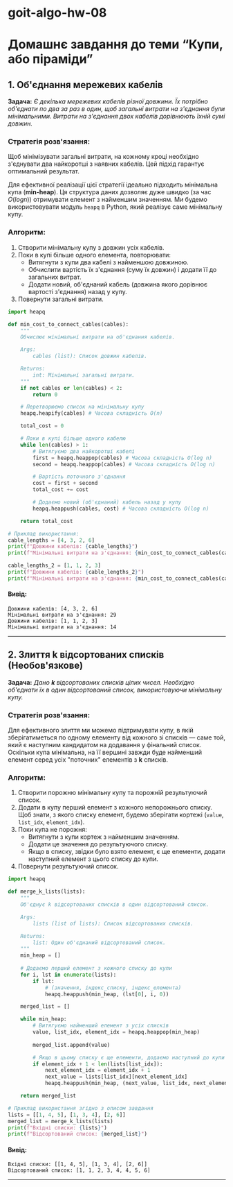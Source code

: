 # goit-algo-hw-08

# Домашнє завдання до теми “Купи, або піраміди”

## 1. Об'єднання мережевих кабелів
**Задача:** *Є декілька мережевих кабелів різної довжини. Їх потрібно об'єднати по два за раз в один, щоб загальні витрати на з'єднання були мінімальними. Витрати на з'єднання двох кабелів дорівнюють їхній сумі довжин.*

### Стратегія розв'язання:
Щоб мінімізувати загальні витрати, на кожному кроці необхідно з'єднувати два найкоротші з наявних кабелів.  Цей підхід гарантує оптимальний результат.

Для ефективної реалізації цієї стратегії ідеально підходить мінімальна купа (**min-heap**).  Ця структура даних дозволяє дуже швидко (за час $O$($log n$)) отримувати елемент з найменшим значенням. Ми будемо використовувати модуль `heapq` в Python, який реалізує саме мінімальну купу.

### Алгоритм:
1. Створити мінімальну купу з довжин усіх кабелів. 
2. Поки в купі більше одного елемента, повторювати:
    - Витягнути з купи два кабелі з найменшою довжиною. 
    - Обчислити вартість їх з'єднання (суму їх довжин) і додати її до загальних витрат. 
    - Додати новий, об'єднаний кабель (довжина якого дорівнює вартості з'єднання) назад у купу. 
3. Повернути загальні витрати.

```python
import heapq

def min_cost_to_connect_cables(cables):
    """
    Обчислює мінімальні витрати на об'єднання кабелів.

    Args:
        cables (list): Список довжин кабелів.

    Returns:
        int: Мінімальні загальні витрати.
    """
    if not cables or len(cables) < 2:
        return 0

    # Перетворюємо список на мінімальну купу
    heapq.heapify(cables) # Часова складність O(n) 

    total_cost = 0

    # Поки в купі більше одного кабелю
    while len(cables) > 1:
        # Витягуємо два найкоротші кабелі
        first = heapq.heappop(cables) # Часова складність O(log n) 
        second = heapq.heappop(cables) # Часова складність O(log n)

        # Вартість поточного з'єднання
        cost = first + second
        total_cost += cost

        # Додаємо новий (об'єднаний) кабель назад у купу
        heapq.heappush(cables, cost) # Часова складність O(log n)

    return total_cost

# Приклад використання:
cable_lengths = [4, 3, 2, 6]
print(f"Довжини кабелів: {cable_lengths}")
print(f"Мінімальні витрати на з'єднання: {min_cost_to_connect_cables(cable_lengths)}")

cable_lengths_2 = [1, 1, 2, 3]
print(f"Довжини кабелів: {cable_lengths_2}")
print(f"Мінімальні витрати на з'єднання: {min_cost_to_connect_cables(cable_lengths_2)}")
```

#### Вивід:

    Довжини кабелів: [4, 3, 2, 6]
    Мінімальні витрати на з'єднання: 29
    Довжини кабелів: [1, 1, 2, 3]
    Мінімальні витрати на з'єднання: 14

------------

## 2. Злиття k відсортованих списків (Необов'язкове)
**Задача:** *Дано **k** відсортованих списків цілих чисел. Необхідно об'єднати їх в один відсортований список, використовуючи мінімальну купу.*

### Стратегія розв'язання:
Для ефективного злиття ми можемо підтримувати купу, в якій зберігатиметься по одному елементу від кожного зі списків — саме той, який є наступним кандидатом на додавання у фінальний список. Оскільки купа мінімальна, на її вершині завжди буде найменший елемент серед усіх "поточних" елементів з **k** списків.

### Алгоритм:
1. Створити порожню мінімальну купу та порожній результуючий список.
2. Додати в купу перший елемент з кожного непорожнього списку. Щоб знати, з якого списку елемент, будемо зберігати кортежі (`value`, `list_idx`, `element_idx`).
3. Поки купа не порожня:
    - Витягнути з купи кортеж з найменшим значенням.
    - Додати це значення до результуючого списку.
    - Якщо в списку, звідки було взято елемент, є ще елементи, додати наступний елемент з цього списку до купи.
4. Повернути результуючий список.

```python
import heapq

def merge_k_lists(lists):
    """
    Об'єднує k відсортованих списків в один відсортований список.

    Args:
        lists (list of lists): Список відсортованих списків.

    Returns:
        list: Один об'єднаний відсортований список.
    """
    min_heap = []
    
    # Додаємо перший елемент з кожного списку до купи
    for i, lst in enumerate(lists):
        if lst:
            # (значення, індекс_списку, індекс_елемента)
            heapq.heappush(min_heap, (lst[0], i, 0))

    merged_list = []

    while min_heap:
        # Витягуємо найменший елемент з усіх списків
        value, list_idx, element_idx = heapq.heappop(min_heap)
        
        merged_list.append(value)

        # Якщо в цьому списку є ще елементи, додаємо наступний до купи
        if element_idx + 1 < len(lists[list_idx]):
            next_element_idx = element_idx + 1
            next_value = lists[list_idx][next_element_idx]
            heapq.heappush(min_heap, (next_value, list_idx, next_element_idx))

    return merged_list

# Приклад використання згідно з описом завдання 
lists = [[1, 4, 5], [1, 3, 4], [2, 6]]
merged_list = merge_k_lists(lists)
print(f"Вхідні списки: {lists}")
print(f"Відсортований список: {merged_list}")
```

#### Вивід:

    Вхідні списки: [[1, 4, 5], [1, 3, 4], [2, 6]]
    Відсортований список: [1, 1, 2, 3, 4, 4, 5, 6]

------------
